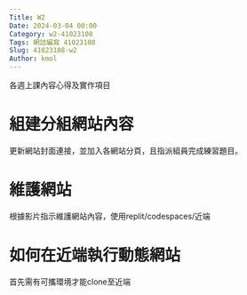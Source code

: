 ```yaml
---
Title: W2
Date: 2024-03-04 00:00
Category: w2-41023108
Tags: 網誌編寫 41023108
Slug: 41023108-w2
Author: kmol
---
```


各週上課內容心得及實作項目

<!-- PELICAN_END_SUMMARY -->

# 組建分組網站內容
更新網站封面連接，並加入各網站分頁，且指派組員完成練習題目。
# 維護網站
根據影片指示維護網站內容，使用replit/codespaces/近端
# 如何在近端執行動態網站
首先需有可攜環境才能clone至近端




